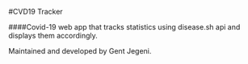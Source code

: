#CVD19 Tracker

####Covid-19 web app that tracks statistics using disease.sh api and displays them accordingly.

Maintained and developed by Gent Jegeni.